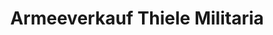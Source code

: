 ---
title: "Armeeverkauf Thiele Militaria"
url: /frauenpriessnitz/armeeverkauf-thiele-militaria/
shop: Warenhaus
---